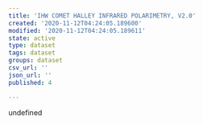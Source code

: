 ```yaml
---
title: 'IHW COMET HALLEY INFRARED POLARIMETRY, V2.0'
created: '2020-11-12T04:24:05.189600'
modified: '2020-11-12T04:24:05.189611'
state: active
type: dataset
tags: dataset
groups: dataset
csv_url: ''
json_url: ''
published: 4

---
```

undefined
